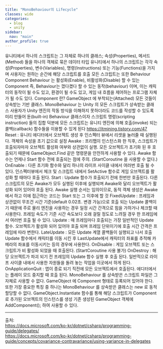 ```yaml
---
title: "MonoBehaviour의 Lifecycle"
classes: wide
categories: 
  - blog
  - unity
sidebar:
  nav: "main"
author_profile: true
---
```

   

유니티에서 하나의 스크립트는 그 자체로 하나의 클래스; 속성(Properties), 메서드(Method) 들을 하나의 객체로 묶은 데이터 타입
유니티에서 하나의 스크립트는 각각 속성(Properties), 변수(Variables), 명령(Instructions) 또는 기능(Functions)을 가지며 사용자는 원하는 순간에 해당 스크립트를 호출
모든 스크립트는 또한 Behaviour Component
Behaviour 는 활성화(Enable), 비활성화(Disable) 할 수 있는 Component
즉, Behaviour는 껐다켰다 할 수 있는 동작(behaviour) 이며, 이는 캐릭터의 동작이 될 수도 있고, 환경이 될 수도 있고, 게임 내 흐름을 제어하는 프로그램 자체가 될 수도 있다.
Component 란? GameObject 에 부착되는(Attached) 모든 것들이 상속받는 기반 클래스.
MonoBehaviour 는 Unity 의 모든 스크립트가 상속받는 클래스
사용자가 Unity 엔진의 작동 방식을 이해하지 못하더라도 코드를 작성할 수 있도록 미리 만들어 둔(built-in) Behaviour 클래스이자 스크립트 명령(scripting instruction) 들의 집합
덕분에 모든 스크립트는 유니티 엔진에 의해 호출(invoke) 되는 콜백(callback) 함수들을 이용할 수 있게 된다
https://itmining.tistory.com/47
Reset : 유니티 에디터에서 오브젝트 생성 후 인스펙터 뷰에서 리셋을 눌러줄 때 실행된다. 객체의 속성을 초기 값으로 설정
Awake : 프리팹이 인스턴스화 한 직후, 스크립트가 호출되자마자 오브젝트 활성화 여부와 상관없이 실행. 모든 오브젝트가 초기화 된 후 호출되기 때문에 GameObject.Find 같은 명령문을 안전하게 사용할 수 있다. Awake 함수는 언제나 Start 함수 전에 호출되는 점에 주의. (StartCoroutine 을 사용할 수 없다.)
OnEnable : 다른 초기화 함수와 달리 하나의 라이프 사이클 내에서 여러번 호출 될 수 있다. 인스펙터뷰에서 체크 및 스크립트 내에서 SetActive 함수로 게임 오브젝트를 활성화 할 때마다 호출 된다.
Start : Update 함수가 호출되기 전에 한번만 호출된다. 다른 스크립트의 모든 Awake가 모두 실행된 이후에 실행되며 Awake와 달리 오브젝트가 활성화 되어 있어야 호출 된다. 
Awake 실행 순서는 임의이므로, 동적 객체 생성은 Awake에서 하고 이에 접근하는 코드는 Start 또는 그 이후에 할 것
FixedUpdate : 프레임과 상관없이 무조건 시간 기준(default 0.02초. 변경 가능)으로 호출 되는 Update 콜백이기 때문에 주로 물리 엔진을 사용하는 경우 일정 시간 간격으로 힘을 가하거나 체크할 때 사용한다. 프레임 속도가 기준 시간 속도보다 오래 걸릴 정도로 느려질 경우 한 프레임에서 여러번 호출 될 수 있다.
Update : 매 프레임마다 호출되는 가장 일반적인 Update 함수. 오브젝트가 활성화 되어 있어야 호출 되며 프레임 단위이기에 호출 시간 간격은 프레임에 따라 변한다.
LateUpdate : 모든 Update 계열 콜백들이 실행되고 나서 호출
 Update 함수에서 캐릭터를 이동 시킨 후 LastUpdate에서 캐릭터의 좌표를 추적해 카메라의 좌표를 이동시키는 등의 경우에 사용한다.
OnDisable : 게임 오브젝트 또는 스크립트가 비 활성화 되었을 때 호출된다. (StartCoroutine 사용 불가)
OnDestroy : 해당 오브젝트가 파괴 되기 전 프레임의 Update 함수 실행 후 호출 된다. 일반적으로 라이프 사이클 내에서 사용한 자원들을 돌려 놓는 작업을 이곳에서 하게 된다.
OnApplicationQuit :  앱이 종료 되기 직전에 모든 오브젝트에서 호출된다. 에디터에서는 플레이 모드 중지할 때 호출 된다.
MonoBehaviour 를 상속받은 스크립트 파일은 그 자체로 사용할 수 없다.
GameObject 에 Component 형태로 등록되어 있어야 한다. 
또한 가장 중요한 특징 중 하나는 MonoBehaviour 를 상속받은 클래스는 new 로 동적 할당할 수 없다.
GameObject.Instantiate 함수를 통해 해당 스크립트가 Component 로 추가된 오브젝트의 인스턴스를 생성
기존 생성된 GameObject 객체에 AddComponent<GameManager>(); 하여 사용할 수 있다.

  
---  
출처:   
<https://docs.microsoft.com/ko-kr/dotnet/csharp/programming-guide/delegates/>  
<https://docs.microsoft.com/ko-kr/dotnet/csharp/programming-guide/concepts/covariance-contravariance/using-variance-in-delegates>
